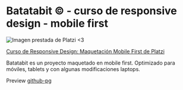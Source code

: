 # Batatabit &copy; - curso de responsive design - mobile first


![](https://static.platzi.com/media/landing-projects/mobile-first_proyecto.gif "Imagen prestada de Platzi <3")

[Curso de Responsive Design: Maquetación Mobile First de Platzi](https://platzi.com/clases/mobile-first-2020/)

Batatabit es un proyecto maquetado en mobile first. Optimizado para móviles, tablets y con algunas modificaciones laptops.

Preview [github-pg](https://josearc23.github.io/04batatabit/)

